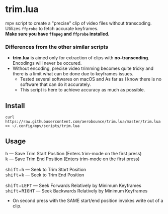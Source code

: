 # trim.lua
mpv script to create a "precise" clip of video files without transcoding.<br>
Utilizes `ffprobe` to fetch accurate keyframes.<br>
**Make sure you have `ffmpeg` and `ffprobe` installed.**


### Differences from the other similar scripts
- **trim.lua** is aimed only for extraction of clips with **no-transcoding**. Encodings will never be occured.
- Without encoding, precise video trimming becomes quite tricky and there is a limit what can be done due to keyframes issues.
    - Tested several softwares on macOS and As far as I know there is no software that can do it accurately.
    - This script is here to achieve accuracy as much as possible.


## Install
```
curl https://raw.githubusercontent.com/aerobounce/trim.lua/master/trim.lua >> ~/.config/mpv/scripts/trim.lua
```


## Usage
<kbd>h</kbd> — Save Trim Start Position (Enters trim-mode on the first press)<br>
<kbd>k</kbd> — Save Trim End Position (Enters trim-mode on the first press)<br>
<br>
<kbd>shift</kbd>+<kbd>h</kbd> — Seek to Trim Start Position<br>
<kbd>shift</kbd>+<kbd>k</kbd> — Seek to Trim End Position<br>
<br>
<kbd>shift</kbd>+<kbd>LEFT</kbd> — Seek Forwards Relatively by Minimum Keyframes<br>
<kbd>shift</kbd>+<kbd>RIGHT</kbd> — Seek Backwards Relatively by Minimum Keyframes

- On second press with the SAME start/end position invokes write out of a clip.


## Todo
- [ ] More descriptive usage section
- [ ] Keybinding to quit trim-mode
- [ ] More accurate keyframe fetching
- [ ] ffmpeg and ffprobe paths are hard-coded
